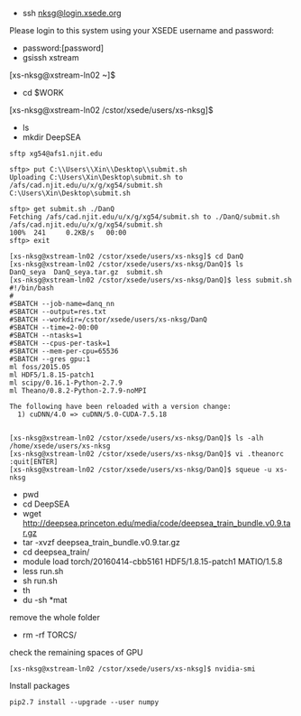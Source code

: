 * ssh nksg@login.xsede.org


Please login to this system using your XSEDE username and password:


* password:[password]
* gsissh xstream


[xs-nksg@xstream-ln02 ~]$


* cd $WORK


[xs-nksg@xstream-ln02 /cstor/xsede/users/xs-nksg]$


* ls
* mkdir DeepSEA


```
sftp xg54@afs1.njit.edu

sftp> put C:\\Users\\Xin\\Desktop\\submit.sh
Uploading C:\Users\Xin\Desktop\submit.sh to /afs/cad.njit.edu/u/x/g/xg54/submit.sh
C:\Users\Xin\Desktop\submit.sh 

sftp> get submit.sh ./DanQ
Fetching /afs/cad.njit.edu/u/x/g/xg54/submit.sh to ./DanQ/submit.sh
/afs/cad.njit.edu/u/x/g/xg54/submit.sh                                                                        100%  241     0.2KB/s   00:00
sftp> exit

```

```
[xs-nksg@xstream-ln02 /cstor/xsede/users/xs-nksg]$ cd DanQ
[xs-nksg@xstream-ln02 /cstor/xsede/users/xs-nksg/DanQ]$ ls
DanQ_seya  DanQ_seya.tar.gz  submit.sh
[xs-nksg@xstream-ln02 /cstor/xsede/users/xs-nksg/DanQ]$ less submit.sh
#!/bin/bash
#
#SBATCH --job-name=danq_nn
#SBATCH --output=res.txt
#SBATCH --workdir=/cstor/xsede/users/xs-nksg/DanQ
#SBATCH --time=2-00:00
#SBATCH --ntasks=1
#SBATCH --cpus-per-task=1
#SBATCH --mem-per-cpu=65536
#SBATCH --gres gpu:1
ml foss/2015.05
ml HDF5/1.8.15-patch1
ml scipy/0.16.1-Python-2.7.9
ml Theano/0.8.2-Python-2.7.9-noMPI

The following have been reloaded with a version change:
  1) cuDNN/4.0 => cuDNN/5.0-CUDA-7.5.18
  
```
```
[xs-nksg@xstream-ln02 /cstor/xsede/users/xs-nksg/DanQ]$ ls -alh /home/xsede/users/xs-nksg
[xs-nksg@xstream-ln02 /cstor/xsede/users/xs-nksg/DanQ]$ vi .theanorc
:quit[ENTER]
[xs-nksg@xstream-ln02 /cstor/xsede/users/xs-nksg/DanQ]$ squeue -u xs-nksg

```

* pwd
* cd DeepSEA
* wget http://deepsea.princeton.edu/media/code/deepsea_train_bundle.v0.9.tar.gz
* tar -xvzf deepsea_train_bundle.v0.9.tar.gz
* cd deepsea_train/
* module load torch/20160414-cbb5161 HDF5/1.8.15-patch1 MATIO/1.5.8
* less run.sh
* sh run.sh
* th
* du -sh *mat


remove the whole folder
* rm -rf TORCS/


check the remaining spaces of GPU
```
[xs-nksg@xstream-ln02 /cstor/xsede/users/xs-nksg]$ nvidia-smi
```

Install packages
```
pip2.7 install --upgrade --user numpy
```


